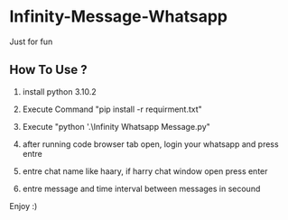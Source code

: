 # Infinity-Message-Whatsapp
Just for fun


## How To Use ?

1. install python 3.10.2

2. Execute Command "pip install -r requirment.txt"

3. Execute  "python '.\Infinity Whatsapp Message.py"

4. after running code browser tab open, login your whatsapp and press entre

5. entre chat name like haary, if harry chat window open press enter

6. entre message and time interval between messages in secound

Enjoy :)

